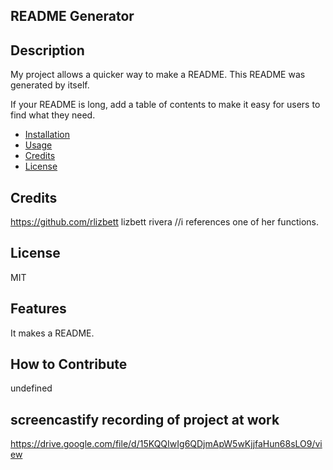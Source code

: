 
 ## README Generator


  ## Description
  My project allows a quicker way to make a README. This README was generated by itself.
  
  If your README is long, add a table of contents to make it easy for users to find what they need.
  
  - [Installation](#installation)
  - [Usage](#usage)
  - [Credits](#credits)
  - [License](#license)
  
  ## Credits
  https://github.com/rlizbett lizbett rivera //i references one of her functions.
  
  ## License
  MIT
  
  
  ## Features
  It makes a README.
 
  
  ## How to Contribute
  undefined
 
  
  ## screencastify recording of project at work
 https://drive.google.com/file/d/15KQQIwIg6QDjmApW5wKjjfaHun68sLO9/view
